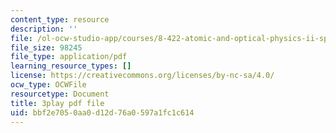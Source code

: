```yaml
---
content_type: resource
description: ''
file: /ol-ocw-studio-app/courses/8-422-atomic-and-optical-physics-ii-spring-2013/bbf2e7050aa0d12d76a0597a1fc1c614_r6OUO3an7-0.pdf
file_size: 98245
file_type: application/pdf
learning_resource_types: []
license: https://creativecommons.org/licenses/by-nc-sa/4.0/
ocw_type: OCWFile
resourcetype: Document
title: 3play pdf file
uid: bbf2e705-0aa0-d12d-76a0-597a1fc1c614
---
```

